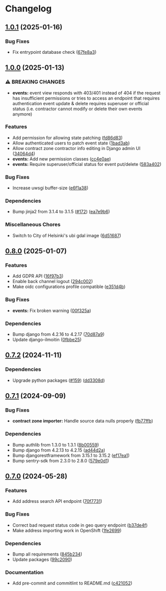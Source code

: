 # Changelog

## [1.0.1](https://github.com/City-of-Helsinki/haravajarjestelma/compare/haravajarjestelma-v1.0.0...haravajarjestelma-v1.0.1) (2025-01-16)


### Bug Fixes

* Fix entrypoint database check ([67fe8a3](https://github.com/City-of-Helsinki/haravajarjestelma/commit/67fe8a3fb336849b28cf9b6c9e94eaeda2338e7e))

## [1.0.0](https://github.com/City-of-Helsinki/haravajarjestelma/compare/haravajarjestelma-v0.8.0...haravajarjestelma-v1.0.0) (2025-01-13)


### ⚠ BREAKING CHANGES

* **events:** event view responds with 403/401 instead of 404 if the request has insufficient permissions or tries to access an endpoint that requires authentication event update & delete requires superuser or official status (i.e. contractor cannot modify or delete their own events anymore)

### Features

* Add permission for allowing state patching ([fd86d83](https://github.com/City-of-Helsinki/haravajarjestelma/commit/fd86d83c2de7168aec1646e506824389781aa4f1))
* Allow authenticated users to patch event state ([1bad3ab](https://github.com/City-of-Helsinki/haravajarjestelma/commit/1bad3ab617ad448e1bd28636fe11a6c9c6203521))
* Allow contract zone contractor info editing in Django admin UI ([34064d4](https://github.com/City-of-Helsinki/haravajarjestelma/commit/34064d41b304fbe5fe2f94df431721f34fc5f5b4))
* **events:** Add new permission classes ([cc4e0ae](https://github.com/City-of-Helsinki/haravajarjestelma/commit/cc4e0aebbecec7cc0a1bed7c296e05039b11127d))
* **events:** Require superuser/official status for event put/delete ([583a402](https://github.com/City-of-Helsinki/haravajarjestelma/commit/583a4020788b2881057a9f4eaadb9e1aaf43951b))


### Bug Fixes

* Increase uwsgi buffer-size ([e6f1a38](https://github.com/City-of-Helsinki/haravajarjestelma/commit/e6f1a3878e67d675854044b42cec599dd5f99cfb))


### Dependencies

* Bump jinja2 from 3.1.4 to 3.1.5 ([#172](https://github.com/City-of-Helsinki/haravajarjestelma/issues/172)) ([ea7e9b6](https://github.com/City-of-Helsinki/haravajarjestelma/commit/ea7e9b68a5a926e417606fbb7dcf0c45e0b18066))


### Miscellaneous Chores

* Switch to City of Helsinki's ubi gdal image ([6d51687](https://github.com/City-of-Helsinki/haravajarjestelma/commit/6d516872bca09cafab9dc744e351fa90e330b795))

## [0.8.0](https://github.com/City-of-Helsinki/haravajarjestelma/compare/haravajarjestelma-v0.7.2...haravajarjestelma-v0.8.0) (2025-01-07)


### Features

* Add GDPR API ([16f97b3](https://github.com/City-of-Helsinki/haravajarjestelma/commit/16f97b35e7004a31518f6bb352fe85837f14eafb))
* Enable back channel logout ([294c002](https://github.com/City-of-Helsinki/haravajarjestelma/commit/294c00201dab11ec6fb37aec9f12698a2b90b7f9))
* Make oidc configurations profile compatible ([e351d4b](https://github.com/City-of-Helsinki/haravajarjestelma/commit/e351d4bea5a797001e8a8b4acaccf339ef12efec))


### Bug Fixes

* **events:** Fix broken warning ([00f325a](https://github.com/City-of-Helsinki/haravajarjestelma/commit/00f325aa0b3f41009adb349d4ffbbb0c3dd6db6d))


### Dependencies

* Bump django from 4.2.16 to 4.2.17 ([70d87a9](https://github.com/City-of-Helsinki/haravajarjestelma/commit/70d87a9ef82586ba2c25bde3b86c24647b41be45))
* Update django-ilmoitin ([0fbbe25](https://github.com/City-of-Helsinki/haravajarjestelma/commit/0fbbe2549adb85618d73310e334d3aaf124ca788))

## [0.7.2](https://github.com/City-of-Helsinki/haravajarjestelma/compare/haravajarjestelma-v0.7.1...haravajarjestelma-v0.7.2) (2024-11-11)


### Dependencies

* Upgrade python packages ([#159](https://github.com/City-of-Helsinki/haravajarjestelma/issues/159)) ([dd3308d](https://github.com/City-of-Helsinki/haravajarjestelma/commit/dd3308d9af07a893c9aa8c57b789149d4ad9d106))

## [0.7.1](https://github.com/City-of-Helsinki/haravajarjestelma/compare/haravajarjestelma-v0.7.0...haravajarjestelma-v0.7.1) (2024-09-09)


### Bug Fixes

* **contract zone importer:** Handle source data nulls properly ([fb77ffb](https://github.com/City-of-Helsinki/haravajarjestelma/commit/fb77ffb4d26f46485aeebf1358f42fb34b03b079))


### Dependencies

* Bump authlib from 1.3.0 to 1.3.1 ([8b00559](https://github.com/City-of-Helsinki/haravajarjestelma/commit/8b0055975baf9ae74478a9d19a304fecc1c041ff))
* Bump django from 4.2.13 to 4.2.15 ([ad44d2a](https://github.com/City-of-Helsinki/haravajarjestelma/commit/ad44d2a6f7789751d27f03b8cea09febc262fe0d))
* Bump djangorestframework from 3.15.1 to 3.15.2 ([ef17ea1](https://github.com/City-of-Helsinki/haravajarjestelma/commit/ef17ea1716925084619c9a4fa33cec899d27a208))
* Bump sentry-sdk from 2.3.0 to 2.8.0 ([579e0d1](https://github.com/City-of-Helsinki/haravajarjestelma/commit/579e0d1d82c26a1cb52d7acbb52d2a3ad2105b8c))

## [0.7.0](https://github.com/City-of-Helsinki/haravajarjestelma/compare/haravajarjestelma-v0.6.0...haravajarjestelma-v0.7.0) (2024-05-28)


### Features

* Add address search API endpoint ([70f7731](https://github.com/City-of-Helsinki/haravajarjestelma/commit/70f77318f3a880bb46df9878a3eb56250cb0a213))


### Bug Fixes

* Correct bad request status code in geo query endpoint ([b37de4f](https://github.com/City-of-Helsinki/haravajarjestelma/commit/b37de4f025b8ba0c6f4f67bae6c1484debb59aa9))
* Make address importing work in OpenShift ([1fe2699](https://github.com/City-of-Helsinki/haravajarjestelma/commit/1fe26997ae1dc2f35362d7ace6fa9f0d3909cc0f))


### Dependencies

* Bump all requirements ([845b234](https://github.com/City-of-Helsinki/haravajarjestelma/commit/845b234e54446d796a36371380124ad7e25c1050))
* Update packages ([99c2090](https://github.com/City-of-Helsinki/haravajarjestelma/commit/99c2090f292fb277080a7b96ae21f31c20ecb90c))


### Documentation

* Add pre-commit and commitlint to README.md ([c421052](https://github.com/City-of-Helsinki/haravajarjestelma/commit/c421052095ed68ef4fdd43c411c53f4ac3a9bfe4))

